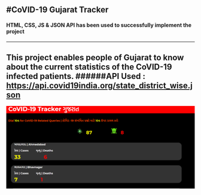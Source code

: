 #CoVID-19 Gujarat Tracker
---
#### HTML, CSS, JS & JSON API  has been used to successfully implement the project
---
This project enables people of Gujarat to know about the current statistics of the CoVID-19 infected patients.
######API Used : <https://api.covid19india.org/state_district_wise.json>
---
![alt-text](https://github.com/ranjitmnair/CoVID19Gujarat/blob/master/Capture.PNG)

